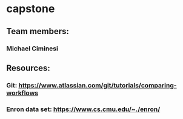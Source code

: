 
# capstone
## Team members:
### Michael Ciminesi


## Resources:

### Git: https://www.atlassian.com/git/tutorials/comparing-workflows
### Enron data set: https://www.cs.cmu.edu/~./enron/